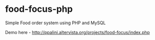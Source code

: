 # food-focus-php
Simple Food order system using PHP and MySQL

Demo here - http://ppalini.altervista.org/projects/food-focus/index.php
